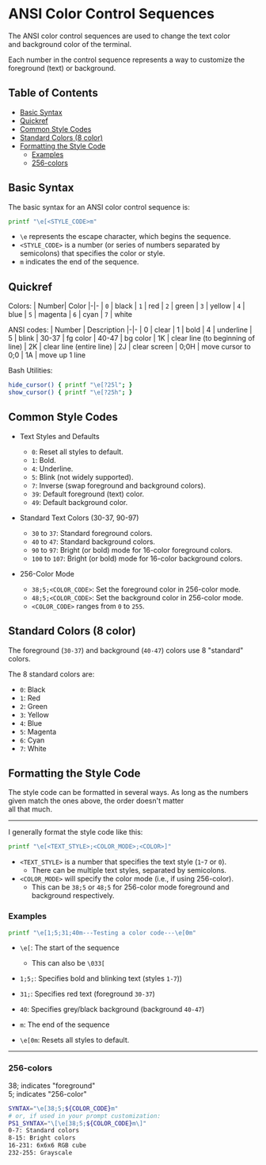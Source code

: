 
# ANSI Color Control Sequences  

The ANSI color control sequences are used to change the text color  
and background color of the terminal.  
 
Each number in the control sequence represents a way to customize the 
foreground (text) or background.  


## Table of Contents
* [Basic Syntax](#basic-syntax) 
* [Quickref](#quickref) 
* [Common Style Codes](#common-style-codes) 
* [Standard Colors (8 color)](#standard-colors-8-color) 
* [Formatting the Style Code](#formatting-the-style-code) 
    * [Examples](#examples) 
    * [256-colors](#256colors) 


## Basic Syntax  
 
The basic syntax for an ANSI color control sequence is:  

```bash  
printf "\e[<STYLE_CODE>m"
```
* `\e` represents the escape character, which begins the sequence.  
* `<STYLE_CODE>` is a number (or series of numbers separated by semicolons) that specifies the color or style.  
* `m` indicates the end of the sequence.  

## Quickref

Colors:
| Number| Color
|-|-
|  `0`  |   black
|  `1`  |   red
|  `2`  |   green
|  `3`  |   yellow
|  `4`  |   blue
|  `5`  |   magenta
|  `6`  |   cyan
|  `7`  |   white


ANSI codes:
| Number | Description
|-|-
| 0      |  clear
| 1      |  bold
| 4      |  underline
| 5      |  blink
| 30-37  |  fg color
| 40-47  |  bg color
| 1K     |  clear line (to beginning of line)
| 2K     |  clear line (entire line)
| 2J     |  clear screen
| 0;0H   |  move cursor to 0;0
| 1A     |  move up 1 line

Bash Utilities:
```bash
hide_cursor() { printf "\e[?25l"; }
show_cursor() { printf "\e[?25h"; }
```



## Common Style Codes  

* Text Styles and Defaults  
    * `0`: Reset all styles to default.  
    * `1`: Bold.  
    * `4`: Underline.  
    * `5`: Blink (not widely supported).  
    * `7`: Inverse (swap foreground and background colors).  
    * `39`: Default foreground (text) color.  
    * `49`: Default background color.  

* Standard Text Colors (30-37, 90-97)  
    * `30` to `37`: Standard foreground colors.  
    * `40` to `47`: Standard background colors.  
    * `90` to `97`: Bright (or bold) mode for 16-color foreground colors.  
    * `100` to `107`: Bright (or bold) mode for 16-color background colors.  

* 256-Color Mode  
    * `38;5;<COLOR_CODE>`: Set the foreground color in 256-color mode.  
    * `48;5;<COLOR_CODE>`: Set the background color in 256-color mode.  
    * `<COLOR_CODE>` ranges from `0` to `255`.  


## Standard Colors (8 color)  
The foreground (`30-37`) and background (`40-47`) colors use 8 "standard" colors.  
 
The 8 standard colors are:  
* `0`: Black  
* `1`: Red  
* `2`: Green  
* `3`: Yellow  
* `4`: Blue  
* `5`: Magenta  
* `6`: Cyan  
* `7`: White  


## Formatting the Style Code

The style code can be formatted in several ways. 
As long as the numbers given match the ones above, the order doesn't matter  
all that much.  

---

I generally format the style code like this:
```bash  
printf "\e[<TEXT_STYLE>;<COLOR_MODE>;<COLOR>]"  
```
* `<TEXT_STYLE>` is a number that specifies the text style (`1`-`7` or `0`).  
    * There can be multiple text styles, separated by semicolons.  
* `<COLOR_MODE>` will specify the color mode (i.e., if using 256-color).  
    * This can be `38;5` or `48;5` for 256-color mode foreground and background respectively.  



### Examples  
```bash  
printf "\e[1;5;31;40m---Testing a color code---\e[0m"  
```
* `\e[`: The start of the sequence  
    * This can also be `\033[`
* `1;5;`: Specifies bold and blinking text (styles `1-7`))  
* `31;`: Specifies red text (foreground `30-37`)  
* `40`: Specifies grey/black background (background `40-47`)  
* `m`: The end of the sequence  

* `\e[0m`: Resets all styles to default.  


---  


### 256-colors  

38; indicates "foreground"  
5; indicates "256-color"  
```bash  
SYNTAX="\e[38;5;${COLOR_CODE}m"  
# or, if used in your prompt customization:  
PS1_SYNTAX="\[\e[38;5;${COLOR_CODE}m\]"  
0-7: Standard colors  
8-15: Bright colors  
16-231: 6x6x6 RGB cube  
232-255: Grayscale  
```

